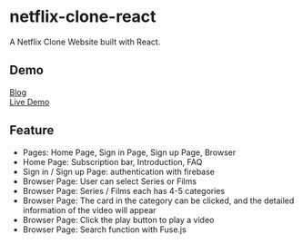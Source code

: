 # netflix-clone-react
A Netflix Clone Website built with React.

## Demo
[Blog]()  
[Live Demo](https://winnie0609.github.io/netflix-clone-react/)

## Feature
* Pages: Home Page, Sign in Page, Sign up Page, Browser
* Home Page: Subscription bar, Introduction, FAQ
* Sign in / Sign up Page: authentication with firebase
* Browser Page: User can select Series or Films 
* Browser Page: Series / Films each has 4-5 categories
* Browser Page: The card in the category can be clicked, and the detailed information of the video will appear
* Browser Page: Click the play button to play a video
* Browser Page: Search function with Fuse.js
